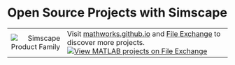 # Open Source Projects with Simscape

|   |  |
|-----:|---------------|
|![Simscape Product Family](https://github.com/simscape/simscape-github-org-resources/blob/main/SS_Family_ML_SL_240h.png?raw=true)|Visit [mathworks.github.io](https://mathworks.github.io) and [File Exchange](https://www.mathworks.com/matlabcentral/fileexchange/) to discover more projects.  [![View MATLAB projects on File Exchange](https://www.mathworks.com/matlabcentral/images/matlab-file-exchange.svg)](https://www.mathworks.com/matlabcentral/fileexchange/)


